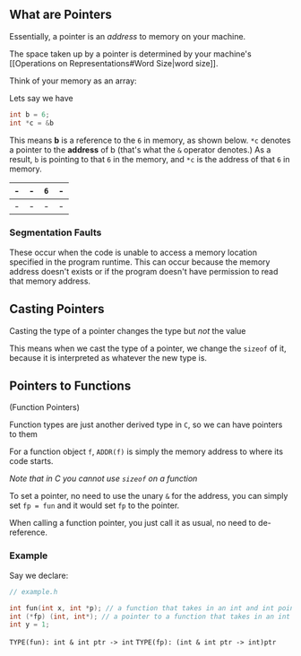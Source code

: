 ## What are Pointers

Essentially, a pointer is an *address* to memory on your machine. 

The space taken up by a pointer is determined by your machine's [[Operations on Representations#Word Size|word size]].

Think of your memory as an array: 

Lets say we have 

```c 
int b = 6;
int *c = &b
```

This means **b** is a reference to the `6` in memory, as shown below. `*c` denotes a pointer to the **address** of b (that's what the `&` operator denotes.) As a result, `b` is pointing to that `6` in the memory, and `*c` is the address of that `6` in memory.

| - | - | `6` | - |
| ---- | ---- | ---- | ---- |
| - | - |  - | - |

### Segmentation Faults

These occur when the code is unable to access a memory location specified in the program runtime. This can occur because the memory address doesn't exists or if the program doesn't have permission to read that memory address.

## Casting Pointers

Casting the type of a pointer changes the type but *not* the value

This means when we cast the type of a pointer, we change the `sizeof` of it, because it is interpreted as whatever the new type is.

## Pointers to Functions

(Function Pointers)

Function types are just another derived type in `C`, so we can have pointers to them

For a function object `f`, `ADDR(f)` is simply the memory address to where its code starts. 

*Note that in C you cannot use `sizeof` on a function*

To set a pointer, no need to use the unary `&` for the address, you can simply set `fp = fun` and it would set `fp` to the pointer.

When calling a function pointer, you just call it as usual, no need to de-reference.
### Example

Say we declare:

```c
// example.h

int fun(int x, int *p); // a function that takes in an int and int pointer and returns an int
int (*fp) (int, int*); // a pointer to a function that takes in an int and an int pointer and returns an int
int y = 1;
```

`TYPE(fun): int & int ptr -> int` 
`TYPE(fp): (int & int ptr -> int)ptr`
